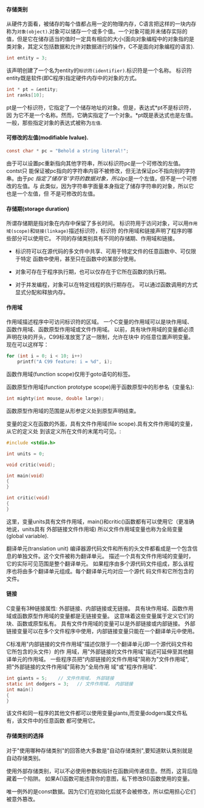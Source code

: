 #### 存储类别
从硬件方面看，被储存的每个值都占用一定的物理内存，C语言把这样的一块内存
称为`对象(object)`.对象可以储存一个或多个值。一个对象可能并未储存实际的
值，但是它在储存适当的值时一定具有相应的大小(面向对象编程中的对象指的是
类对象，其定义包括数据和允许对数据进行的操作，C不是面向对象编程的语言).

```c
int entity = 3;
```
该声明创建了一个名为entity的`标识符(identifier)`.标识符是一个名称。
标识符entity既是软件(即C程序)指定硬件内存中的对象的方式。
```c
int * pt = &entity;
int ranks[10];
```
pt是一个标识符，它指定了一个储存地址的对象。但是，表达式*pt不是标识符，因
为它不是一个名称。然而，它确实指定了一个对象。*pt既是表达式也是左值。
一般，那些指定对象的表达式被称为`左值`.


#### 可修改的左值(modifiable lvalue).
```c
const char * pc = "Behold a string literal!";
```
由于可以设置pc重新指向其他字符串，所以标识符pc是一个可修改的左值。contst只
能保证被pc指向的字符串内容不被修改，但无法保证pc不指向别的字符串。由于*pc
指定了储存'B'字符的数据对象，所以*pc是一个左值，但不是一个可修改的左值。与
此类似，因为字符串字面量本身指定了储存字符串的对象，所以它也是一个左值，但
不是可修改的左值。


#### 存储期(storage duration)
所谓存储期是指对象在内存中保留了多长时间。
标识符用于访问对象，可以用`作用域(scope)`和`链接(linkage)`描述标识符，标识符
的作用域和链接声明了程序的哪些部分可以使用它。
不同的存储类别具有不同的存储期、作用域和链接。
* 标识符可以在源代码的多文件中共享、可用于特定文件的任意函数中、可仅限于特定
函数中使用，甚至只在函数中的某部分使用。

* 对象可存在于程序执行期，也可以仅存在于它所在函数的执行期。

* 对于并发编程，对象可以在特定线程的执行期存在。
可以通过函数调用的方式显式分配和释放内存。


#### 作用域
作用域描述程序中可访问标识符的区域。
一个C变量的作用域可以是块作用域、函数作用域、函数原型作用域或文件作用域。
以前，具有块作用域的变量都必须声明在块的开头，C99标准放宽了这一限制，允许在块中
的任意位置声明变量。
现在可以这样写：
```c
for (int i = 0; i < 10; i++)
	printf("A C99 feature: i = %d", i);
```

函数作用域(function scope)仅用于goto语句的标签。

函数原型作用域(function prototype scope)用于函数原型中的形参名（变量名):
```c
int mighty(int mouse, double large);
```
函数原型作用域的范围是从形参定义处到原型声明结束。

变量的定义在函数的外面，具有文件作用域(file scope).具有文件作用域的变量，从它的定义处
到该定义所在文件的末尾均可见。:
```c
#include <stdio.h>

int units = 0;

void critic(void);

int main(void)
{
}

int critic(void)
{
}
```

这里，变量units具有文件作用域，main()和critic()函数都有可以使用它（更准确地说，units具有
外部链接文件作用域)
所以文件作用域变量也称为全局变量(global variable).


翻译单元(translation unit)
编译器源代码文件和所有的头文件都看成是一个包含信息的单独文件。这个文件被称为翻译单元。
描述一个具有文件作用域的变量时，它的实际可见范围是整个翻译单元。
如果程序由多个源代码文件组成，那么该程序也将由多个翻译单元组成。每个翻译单元均对应一个源代
码文件和它所包含的文件。


#### 链接
C变量有3种链接属性: 外部链接、内部链接或无链接。
具有块作用域、函数作用域或函数原型作用域的变量都是无链接变量。
这意味着这些变量属于定义它们的块、函数或原型私有。
具有文件作用域的变量可以是外部链接或内部链接。
外部链接变量可以在多个文件程序中使用，内部链接变量只能在一个翻译单元中使用。

C标准用"内部链接的文件作用域"描述仅限于一个翻译单元(即一个源代码文件和它所包含的头文件）的作
用域，用"外部链接的文件作用域"描述可延伸至其他翻译单元的作用域。
一些程序员把"内部链接的文件作用域"简称为"文件作用域",把"外部链接的文件作用域"简称为"全局作用
域"或"程序作用域".
```c
int giants = 5;    // 文件作用域， 外部链接
static int dodgers = 3;   // 文件作用域， 内部链接
int main()
{
}
```
该文件和同一程序的其他文件都可以使用变量giants,而变量dodgers属文件私有，该文件中的任意函数
都可使用它。


#### 存储类别的选择
对于"使用哪种存储类别"的回答绝大多数是"自动存储类别",要知道默认类别就是自动存储类别。

使用外部存储类别，可以不必使用参数和指针在函数间传递信息。然而，这背后隐藏着一个陷阱。
如果A()函数可能违背你的意图，私下修改B()函数使用的变量。

唯一例外的是const数据。因为它们在初始化后就不会被修改，所以偿用担心它们被意外篡改。
